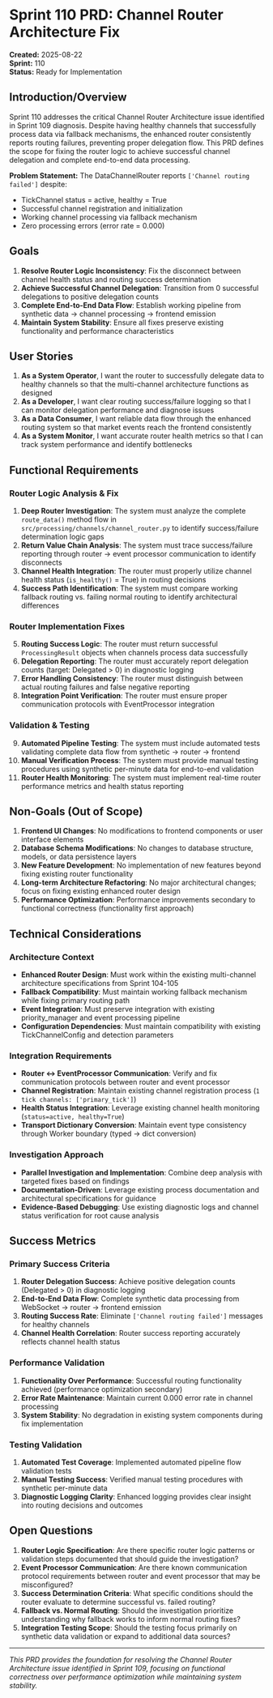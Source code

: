 # Sprint 110 PRD: Channel Router Architecture Fix

**Created:** 2025-08-22  
**Sprint:** 110  
**Status:** Ready for Implementation  

## Introduction/Overview

Sprint 110 addresses the critical Channel Router Architecture issue identified in Sprint 109 diagnosis. Despite having healthy channels that successfully process data via fallback mechanisms, the enhanced router consistently reports routing failures, preventing proper delegation flow. This PRD defines the scope for fixing the router logic to achieve successful channel delegation and complete end-to-end data processing.

**Problem Statement:** The DataChannelRouter reports `['Channel routing failed']` despite:
- TickChannel status = active, healthy = True
- Successful channel registration and initialization  
- Working channel processing via fallback mechanism
- Zero processing errors (error rate = 0.000)

## Goals

1. **Resolve Router Logic Inconsistency**: Fix the disconnect between channel health status and routing success determination
2. **Achieve Successful Channel Delegation**: Transition from 0 successful delegations to positive delegation counts
3. **Complete End-to-End Data Flow**: Establish working pipeline from synthetic data → channel processing → frontend emission
4. **Maintain System Stability**: Ensure all fixes preserve existing functionality and performance characteristics

## User Stories

1. **As a System Operator**, I want the router to successfully delegate data to healthy channels so that the multi-channel architecture functions as designed
2. **As a Developer**, I want clear routing success/failure logging so that I can monitor delegation performance and diagnose issues  
3. **As a Data Consumer**, I want reliable data flow through the enhanced routing system so that market events reach the frontend consistently
4. **As a System Monitor**, I want accurate router health metrics so that I can track system performance and identify bottlenecks

## Functional Requirements

### Router Logic Analysis & Fix
1. **Deep Router Investigation**: The system must analyze the complete `route_data()` method flow in `src/processing/channels/channel_router.py` to identify success/failure determination logic gaps
2. **Return Value Chain Analysis**: The system must trace success/failure reporting through router → event processor communication to identify disconnects
3. **Channel Health Integration**: The router must properly utilize channel health status (`is_healthy()` = True) in routing decisions
4. **Success Path Identification**: The system must compare working fallback routing vs. failing normal routing to identify architectural differences

### Router Implementation Fixes  
5. **Routing Success Logic**: The router must return successful `ProcessingResult` objects when channels process data successfully
6. **Delegation Reporting**: The router must accurately report delegation counts (target: Delegated > 0) in diagnostic logging
7. **Error Handling Consistency**: The router must distinguish between actual routing failures and false negative reporting
8. **Integration Point Verification**: The router must ensure proper communication protocols with EventProcessor integration

### Validation & Testing
9. **Automated Pipeline Testing**: The system must include automated tests validating complete data flow from synthetic → router → frontend
10. **Manual Verification Process**: The system must provide manual testing procedures using synthetic per-minute data for end-to-end validation
11. **Router Health Monitoring**: The system must implement real-time router performance metrics and health status reporting

## Non-Goals (Out of Scope)

1. **Frontend UI Changes**: No modifications to frontend components or user interface elements
2. **Database Schema Modifications**: No changes to database structure, models, or data persistence layers
3. **New Feature Development**: No implementation of new features beyond fixing existing router functionality  
4. **Long-term Architecture Refactoring**: No major architectural changes; focus on fixing existing enhanced router design
5. **Performance Optimization**: Performance improvements secondary to functional correctness (functionality first approach)

## Technical Considerations

### Architecture Context
- **Enhanced Router Design**: Must work within the existing multi-channel architecture specifications from Sprint 104-105
- **Fallback Compatibility**: Must maintain working fallback mechanism while fixing primary routing path
- **Event Integration**: Must preserve integration with existing priority_manager and event processing pipeline
- **Configuration Dependencies**: Must maintain compatibility with existing TickChannelConfig and detection parameters

### Integration Requirements  
- **Router ↔ EventProcessor Communication**: Verify and fix communication protocols between router and event processor
- **Channel Registration**: Maintain existing channel registration process (`1 tick channels: ['primary_tick']`)
- **Health Status Integration**: Leverage existing channel health monitoring (`status=active, healthy=True`)
- **Transport Dictionary Conversion**: Maintain event type consistency through Worker boundary (typed → dict conversion)

### Investigation Approach
- **Parallel Investigation and Implementation**: Combine deep analysis with targeted fixes based on findings
- **Documentation-Driven**: Leverage existing process documentation and architectural specifications for guidance  
- **Evidence-Based Debugging**: Use existing diagnostic logs and channel status verification for root cause analysis

## Success Metrics

### Primary Success Criteria
1. **Router Delegation Success**: Achieve positive delegation counts (Delegated > 0) in diagnostic logging
2. **End-to-End Data Flow**: Complete synthetic data processing from WebSocket → router → frontend emission
3. **Routing Success Rate**: Eliminate `['Channel routing failed']` messages for healthy channels
4. **Channel Health Correlation**: Router success reporting accurately reflects channel health status

### Performance Validation
1. **Functionality Over Performance**: Successful routing functionality achieved (performance optimization secondary)
2. **Error Rate Maintenance**: Maintain current 0.000 error rate in channel processing
3. **System Stability**: No degradation in existing system components during fix implementation

### Testing Validation  
1. **Automated Test Coverage**: Implemented automated pipeline flow validation tests
2. **Manual Testing Success**: Verified manual testing procedures with synthetic per-minute data
3. **Diagnostic Logging Clarity**: Enhanced logging provides clear insight into routing decisions and outcomes

## Open Questions

1. **Router Logic Specification**: Are there specific router logic patterns or validation steps documented that should guide the investigation?
2. **Event Processor Communication**: Are there known communication protocol requirements between router and event processor that may be misconfigured?
3. **Success Determination Criteria**: What specific conditions should the router evaluate to determine successful vs. failed routing?
4. **Fallback vs. Normal Routing**: Should the investigation prioritize understanding why fallback works to inform normal routing fixes?
5. **Integration Testing Scope**: Should the testing focus primarily on synthetic data validation or expand to additional data sources?

---

*This PRD provides the foundation for resolving the Channel Router Architecture issue identified in Sprint 109, focusing on functional correctness over performance optimization while maintaining system stability.*